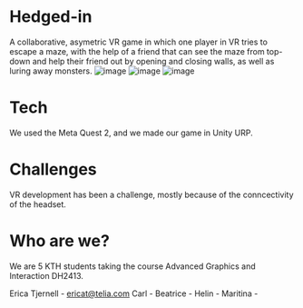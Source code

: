 # Hedged-in

A collaborative, asymetric VR game in which one player in VR tries to escape a maze, with the help of a friend that can see the maze from top-down and help their friend out by opening and closing walls, as well as luring away monsters.
![image](https://github.com/user-attachments/assets/b9cdeba7-0d7e-4cda-a2fd-7abf8947bd67)
![image](https://github.com/user-attachments/assets/b5e7698c-32f2-4d02-8aa0-ca7fd84fbdfb)
![image](https://github.com/user-attachments/assets/c2bd62b7-8355-4411-a94b-e0798d86bf98)

# Tech
We used the Meta Quest 2, and we made our game in Unity URP.

# Challenges
VR development has been a challenge, mostly because of the conncectivity of the headset.

# Who are we?
We are 5 KTH students taking the course Advanced Graphics and Interaction DH2413.

Erica Tjernell - ericat@telia.com
Carl -
Beatrice -
Helin -
Maritina -

